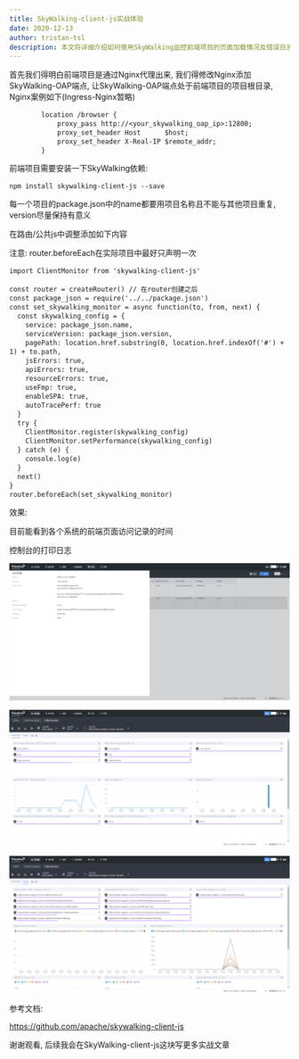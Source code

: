 ```yaml
---
title: SkyWalking-client-js实战体验
date: 2020-12-13
author: tristan-tsl
description: 本文将详细介绍如何使用SkyWalking监控前端项目的页面加载情况及错误日志
---
```




首先我们得明白前端项目是通过Nginx代理出来, 我们得修改Nginx添加SkyWalking-OAP端点, 让SkyWalking-OAP端点处于前端项目的项目根目录, Nginx案例如下(Ingress-Nginx暂略)

```
		location /browser {
			proxy_pass http://<your_skywalking_oap_ip>:12800;
			proxy_set_header Host      $host;
			proxy_set_header X-Real-IP $remote_addr;
		}
```

前端项目需要安装一下SkyWalking依赖:

```
npm install skywalking-client-js --save
```

每一个项目的package.json中的name都要用项目名称且不能与其他项目重复, version尽量保持有意义

在路由/公共js中调整添加如下内容

注意: router.beforeEach在实际项目中最好只声明一次

```
import ClientMonitor from 'skywalking-client-js'

const router = createRouter() // 在router创建之后
const package_json = require('../../package.json')
const set_skywalking_monitor = async function(to, from, next) {
  const skywalking_config = {
    service: package_json.name,
    serviceVersion: package_json.version,
    pagePath: location.href.substring(0, location.href.indexOf('#') + 1) + to.path,
    jsErrors: true,
    apiErrors: true,
    resourceErrors: true,
    useFmp: true,
    enableSPA: true,
    autoTracePerf: true
  }
  try {
    ClientMonitor.register(skywalking_config)
    ClientMonitor.setPerformance(skywalking_config)
  } catch (e) {
    console.log(e)
  }
  next()
}
router.beforeEach(set_skywalking_monitor)
```

效果:

目前能看到各个系统的前端页面访问记录的时间

控制台的打印日志

![image-20201204200328447](image-20201204200328447.png)

![image-20201204200331763](image-20201204200331763.png)

![image-20201204200334641](image-20201204200334641.png)

参考文档:

https://github.com/apache/skywalking-client-js

谢谢观看, 后续我会在SkyWalking-client-js这块写更多实战文章